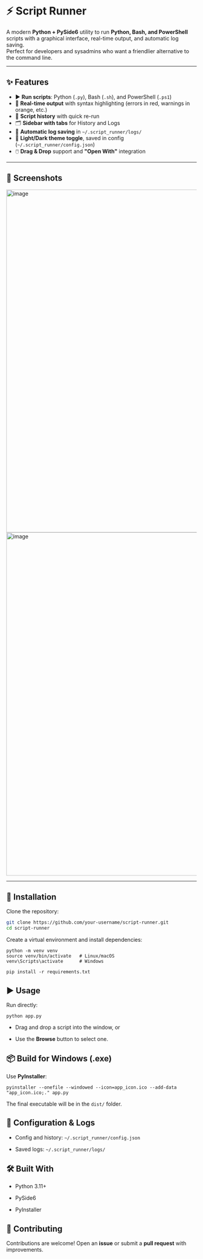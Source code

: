 # ⚡ Script Runner

A modern **Python + PySide6** utility to run **Python, Bash, and PowerShell** scripts with a graphical interface, real-time output, and automatic log saving.  
Perfect for developers and sysadmins who want a friendlier alternative to the command line.

---

## ✨ Features

- ▶️ **Run scripts**: Python (`.py`), Bash (`.sh`), and PowerShell (`.ps1`)
- 📡 **Real-time output** with syntax highlighting (errors in red, warnings in orange, etc.)
- 📂 **Script history** with quick re-run
- 🗂️ **Sidebar with tabs** for History and Logs
- 💾 **Automatic log saving** in `~/.script_runner/logs/`
- 🎨 **Light/Dark theme toggle**, saved in config (`~/.script_runner/config.json`)
- 🖱️ **Drag & Drop** support and **"Open With"** integration

---

## 📸 Screenshots


<img width="1372" height="908" alt="image" src="https://github.com/user-attachments/assets/4b7928ce-70dc-474e-81f2-27bc070adb81" />


<img width="1372" height="909" alt="image" src="https://github.com/user-attachments/assets/6a361a8d-c2fb-45d6-9b56-992f07d2d645" />


---

## 🔧 Installation

Clone the repository:

```bash
git clone https://github.com/your-username/script-runner.git
cd script-runner


```
Create a virtual environment and install dependencies:

```
python -m venv venv
source venv/bin/activate   # Linux/macOS
venv\Scripts\activate      # Windows

pip install -r requirements.txt

```

## ▶️ Usage

Run directly:
```
python app.py

```

-   Drag and drop a script into the window, or
    
-   Use the **Browse** button to select one.
    

## 📦 Build for Windows (.exe)

Use **PyInstaller**:

```
pyinstaller --onefile --windowed --icon=app_icon.ico --add-data "app_icon.ico;." app.py

```

The final executable will be in the `dist/` folder.

## 📂 Configuration & Logs

-   Config and history: `~/.script_runner/config.json`
    
-   Saved logs: `~/.script_runner/logs/`
    

## 🛠️ Built With

-   Python 3.11+
    
-   PySide6
    
-   PyInstaller
    

## 🤝 Contributing

Contributions are welcome! Open an **issue** or submit a **pull request** with improvements.

